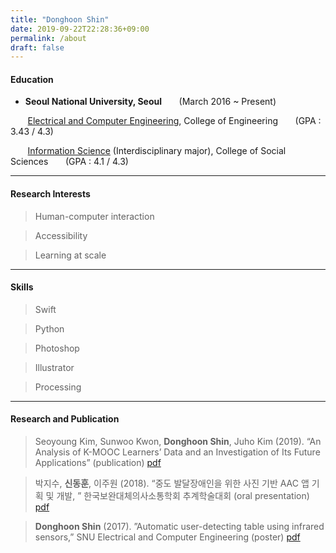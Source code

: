 ```yaml
---
title: "Donghoon Shin"
date: 2019-09-22T22:28:36+09:00
permalink: /about
draft: false
---
```



#### Education
- **Seoul National University, Seoul**&nbsp;&nbsp;&nbsp;&nbsp;&nbsp;&nbsp;&nbsp;(March 2016 ~ Present)

&nbsp;&nbsp;&nbsp;&nbsp;&nbsp;&nbsp;&nbsp;[Electrical and Computer Engineering](http://ee.snu.ac.kr/en), College of Engineering&nbsp;&nbsp;&nbsp;&nbsp;&nbsp;&nbsp;&nbsp;(GPA : 3.43 / 4.3)

&nbsp;&nbsp;&nbsp;&nbsp;&nbsp;&nbsp;&nbsp;[Information Science](http://isc.snu.ac.kr/) (Interdisciplinary major), College of Social Sciences&nbsp;&nbsp;&nbsp;&nbsp;&nbsp;&nbsp;&nbsp;(GPA : 4.1 / 4.3)

- - -
  
#### Research Interests

> Human-computer interaction

> Accessibility

> Learning at scale


- - -
  
#### Skills

> Swift

> Python

> Photoshop

> Illustrator

> Processing

- - -

#### Research and Publication

> Seoyoung Kim, Sunwoo Kwon, **Donghoon Shin**, Juho Kim (2019). “An Analysis of K-MOOC Learners’ Data and an Investigation of Its Future Applications” (publication) [pdf](assets/pdf/kmooc.pdf)

> 박지수, **신동훈**, 이주원 (2018). “중도 발달장애인을 위한 사진 기반 AAC 앱 기획 및 개발, ” 한국보완대체의사소통학회 추계학술대회 (oral presentation) [pdf](assets/pdf/talkingbooghi_keynote.pdf)

> **Donghoon Shin** (2017). ”Automatic user-detecting table using infrared sensors,” SNU Electrical and Computer Engineering (poster) [pdf](assets/pdf/table.pdf)